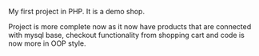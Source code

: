 My first project in PHP. It is a demo shop.

Project is more complete now as it now have products that are connected with mysql base, checkout functionality from shopping cart and code is now more in OOP style.
